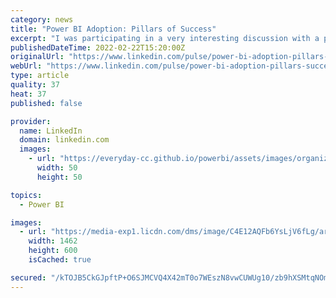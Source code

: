 ```yaml
---
category: news
title: "Power BI Adoption: Pillars of Success"
excerpt: "I was participating in a very interesting discussion with a prospective customer. The client was seeking to improve the usage statistics and popularity of his Power BI platform."
publishedDateTime: 2022-02-22T15:20:00Z
originalUrl: "https://www.linkedin.com/pulse/power-bi-adoption-pillars-success-stanislaw-szostak"
webUrl: "https://www.linkedin.com/pulse/power-bi-adoption-pillars-success-stanislaw-szostak"
type: article
quality: 37
heat: 37
published: false

provider:
  name: LinkedIn
  domain: linkedin.com
  images:
    - url: "https://everyday-cc.github.io/powerbi/assets/images/organizations/linkedin.com-50x50.jpg"
      width: 50
      height: 50

topics:
  - Power BI

images:
  - url: "https://media-exp1.licdn.com/dms/image/C4E12AQFb6YsLjV6fLg/article-cover_image-shrink_600_2000/0/1645542774910?e=1651104000&v=beta&t=nQTM4ifsvnF2RiXx1mXwVR6_7zZZuHR5pjhuQ_mYbro"
    width: 1462
    height: 600
    isCached: true

secured: "/kTOJB5CkGJpftP+O6SJMCVQ4X42mT0o7WEszN8vwCUWUg10/zb9hXSMtqNOmcKt5Chy7oB811Y4V0Vuq3C2PmkHraf7DhGQm/Cq/Rt76Ny1cGr9V1VvmyBZqnnQ3lKfMxlpxVT3yAMVuI/10DJbuL32F773OGGSjX7/2WDbPC9EjPo7ErYIdAv5mEWQ1GpHP1vAZG7aXPqgGlrO3M4SMGlLXKBYnPiNxHDGMMb613KWCvg+8j04Eec5aGzKD0NMfPULFmyZIPJcDFCG7FXQ/jAsLFFyGeAp2fLB2MbVB9Ja9dnBOp6cwGmJpcdINrD4bizAl9PlGLMVrglOO4RClcFlKmQ0rhB7livua78YzHk=;Ll4wO6qwQZvizUSjWIWdbA=="
---
```


